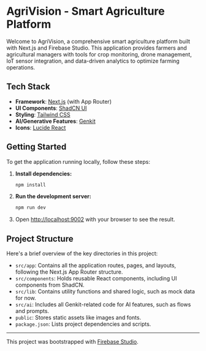 # AgriVision - Smart Agriculture Platform

Welcome to AgriVision, a comprehensive smart agriculture platform built with Next.js and Firebase Studio. This application provides farmers and agricultural managers with tools for crop monitoring, drone management, IoT sensor integration, and data-driven analytics to optimize farming operations.

## Tech Stack

- **Framework**: [Next.js](https://nextjs.org/) (with App Router)
- **UI Components**: [ShadCN UI](https://ui.shadcn.com/)
- **Styling**: [Tailwind CSS](https://tailwindcss.com/)
- **AI/Generative Features**: [Genkit](https://firebase.google.com/docs/genkit)
- **Icons**: [Lucide React](https://lucide.dev/guide/packages/lucide-react)

## Getting Started

To get the application running locally, follow these steps:

1.  **Install dependencies:**
    ```bash
    npm install
    ```

2.  **Run the development server:**
    ```bash
    npm run dev
    ```

3.  Open [http://localhost:9002](http://localhost:9002) with your browser to see the result.

## Project Structure

Here's a brief overview of the key directories in this project:

-   `src/app`: Contains all the application routes, pages, and layouts, following the Next.js App Router structure.
-   `src/components`: Holds reusable React components, including UI components from ShadCN.
-   `src/lib`: Contains utility functions and shared logic, such as mock data for now.
-   `src/ai`: Includes all Genkit-related code for AI features, such as flows and prompts.
-   `public`: Stores static assets like images and fonts.
-   `package.json`: Lists project dependencies and scripts.

---

This project was bootstrapped with [Firebase Studio](https://firebase.google.com/studio).

